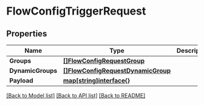 # FlowConfigTriggerRequest

## Properties

Name | Type | Description | Notes
------------ | ------------- | ------------- | -------------
**Groups** | [**[]FlowConfigRequestGroup**](FlowConfigRequestGroup.md) |  | [optional] 
**DynamicGroups** | [**[]FlowConfigRequestDynamicGroup**](FlowConfigRequestDynamicGroup.md) |  | [optional] 
**Payload** | [**map[string]interface{}**](.md) |  | [optional] 

[[Back to Model list]](../README.md#documentation-for-models) [[Back to API list]](../README.md#documentation-for-api-endpoints) [[Back to README]](../README.md)


